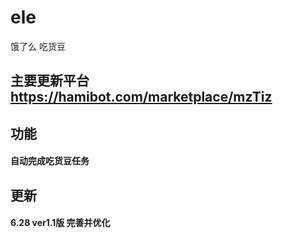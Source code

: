 # ele
饿了么 吃货豆
## 主要更新平台 https://hamibot.com/marketplace/mzTiz

## 功能
#### 自动完成吃货豆任务

## 更新
#### 6.28 ver1.1版 完善并优化
